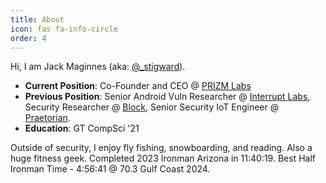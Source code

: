 ```yaml
---
title: About
icon: fas fa-info-circle
order: 4
---
```

Hi, I am Jack Maginnes (aka: [@\_stigward](https://twitter.com/_stigward)).
- **Current Position**: Co-Founder and CEO @ [PRIZM Labs](https://prizmlabs.io)
- **Previous Position**: Senior Android Vuln Researcher @ [Interrupt Labs](https://www.interruptlabs.co.uk/), Security Researcher @ [Block](https://block.xyz/), Senior Security IoT Engineer @ [Praetorian](https://www.praetorian.com/).
- **Education**: GT CompSci '21

Outside of security, I enjoy fly fishing, snowboarding, and reading.
Also a huge fitness geek. Completed 2023 Ironman Arizona in 11:40:19. Best Half Ironman Time - 4:56:41 @ 70.3 Gulf Coast 2024.
